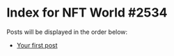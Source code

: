 # Index for NFT World #2534
Posts will be displayed in the order below:

- [Your first post](./001-first.md)

